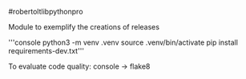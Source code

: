 #robertoltlibpythonpro

Module to exemplify the creations of releases

'''console 
python3 -m venv .venv 
source .venv/bin/activate
pip install requirements-dev.txt'''

To evaluate code quality: console -> flake8